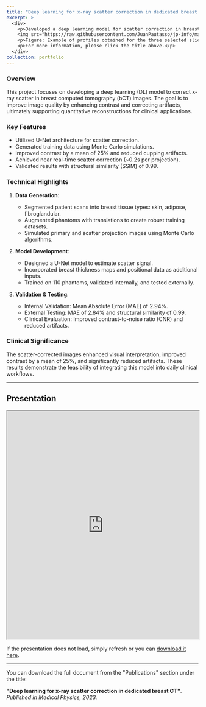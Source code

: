 ```yaml
---
title: "Deep learning for x-ray scatter correction in dedicated breast CT"
excerpt: >
  <div>
    <p>Developed a deep learning model for scatter correction in breast CT images, improving image quality and enabling real-time clinical applications. Achieved 25% contrast enhancement and effective scatter correction as shown in the figure below.</p>
    <img src="https://raw.githubusercontent.com/JuanPautasso/jp-info/master/images/image_DL.jpg" alt="Pipeline image showing profiles of reconstructed patient bCT images" />
    <p>Figure: Example of profiles obtained for the three selected slices of reconstructed patient bCT images, both uncorrected and DL-corrected. The filled band represents the obtained range of x-ray linear attenuation values for fibroglandular (fuchsia) and adipose tissue (pink).</p>
    <p>For more information, please click the title above.</p>
  </div>
collection: portfolio
---
```


### Overview
This project focuses on developing a deep learning (DL) model to correct x-ray scatter in breast computed tomography (bCT) images. The goal is to improve image quality by enhancing contrast and correcting artifacts, ultimately supporting quantitative reconstructions for clinical applications.

### Key Features
- Utilized U-Net architecture for scatter correction.
- Generated training data using Monte Carlo simulations.
- Improved contrast by a mean of 25% and reduced cupping artifacts.
- Achieved near real-time scatter correction (~0.2s per projection).
- Validated results with structural similarity (SSIM) of 0.99.

### Technical Highlights
1. **Data Generation**:
   - Segmented patient scans into breast tissue types: skin, adipose, fibroglandular.
   - Augmented phantoms with translations to create robust training datasets.
   - Simulated primary and scatter projection images using Monte Carlo algorithms.

2. **Model Development**:
   - Designed a U-Net model to estimate scatter signal.
   - Incorporated breast thickness maps and positional data as additional inputs.
   - Trained on 110 phantoms, validated internally, and tested externally.

3. **Validation & Testing**:
   - Internal Validation: Mean Absolute Error (MAE) of 2.94%.
   - External Testing: MAE of 2.84% and structural similarity of 0.99.
   - Clinical Evaluation: Improved contrast-to-noise ratio (CNR) and reduced artifacts.

### Clinical Significance
The scatter-corrected images enhanced visual interpretation, improved contrast by a mean of 25%, and significantly reduced artifacts. These results demonstrate the feasibility of integrating this model into daily clinical workflows.


---
<section id="presentation">
  <h2>Presentation</h2>
  <iframe src="https://docs.google.com/gview?url=https://raw.githubusercontent.com/JuanPautasso/jp-info/master/presentations/presentation_DL_scatter.pdf&embedded=true" width="100%" height="600px"></iframe>
  <p>If the presentation does not load, simply refresh or you can <a href="https://raw.githubusercontent.com/JuanPautasso/jp-info/master/presentations/presentation_DL_scatter.pdf" target="_blank">download it here</a>.</p>
</section>

---

<p>You can download the full document from the "Publications" section under the title:</p>
<p><strong>"Deep learning for x-ray scatter correction in dedicated breast CT"</strong>. <em>Published in Medical Physics, 2023.</em></p>


